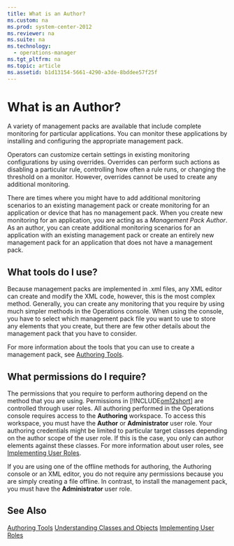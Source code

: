```yaml
---
title: What is an Author?
ms.custom: na
ms.prod: system-center-2012
ms.reviewer: na
ms.suite: na
ms.technology: 
  - operations-manager
ms.tgt_pltfrm: na
ms.topic: article
ms.assetid: b1d13154-5661-4290-a3de-8bddee57f25f
---
```

# What is an Author?
A variety of management packs are available that include complete monitoring for particular applications. You can monitor these applications by installing and configuring the appropriate management pack.

Operators can customize certain settings in existing monitoring configurations by using overrides. Overrides can perform such actions as disabling a particular rule, controlling how often a rule runs, or changing the threshold on a monitor. However, overrides cannot be used to create any additional monitoring.

There are times where you might have to add additional monitoring scenarios to an existing management pack or create monitoring for an application or device that has no management pack. When you create new monitoring for an application, you are acting as a *Management Pack Author*. As an author, you can create additional monitoring scenarios for an application with an existing management pack or create an entirely new management pack for an application that does not have a management pack.

## What tools do I use?
Because management packs are implemented in .xml files, any XML editor can create and modify the XML code, however, this is the most complex method. Generally, you can create any monitoring that you require by using much simpler methods in the Operations console. When using the console, you have to select which management pack file you want to use to store any elements that you create, but there are few other details about the management pack that you have to consider.

For more information about the tools that you can use to create a management pack, see [Authoring Tools](./Authoring-Tools.md).

## What permissions do I require?
The permissions that you require to perform authoring depend on the method that you are using. Permissions in [!INCLUDE[om12short](./Token/om12short_md.md)] are controlled through user roles. All authoring performed in the Operations console requires access to the **Authoring** workspace. To access this workspace, you must have the **Author** or **Administrator** user role. Your authoring credentials might be limited to particular target classes depending on the author scope of the user role. If this is the case, you only can author elements against these classes. For more information about user roles, see [Implementing User Roles](http://go.microsoft.com/fwlink/?LinkID=232869).

If you are using one of the offline methods for authoring, the Authoring console or an XML editor, you do not require any permissions because you are simply creating a file offline. In contrast, to install the management pack, you must have the **Administrator** user role.

## See Also
[Authoring Tools](./Authoring-Tools.md)
[Understanding Classes and Objects](./Understanding-Classes-and-Objects.md)
[Implementing User Roles](http://go.microsoft.com/fwlink/?LinkID=232869)



